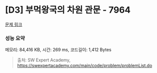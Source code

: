 # [D3] 부먹왕국의 차원 관문 - 7964 

[문제 링크](https://swexpertacademy.com/main/code/problem/problemDetail.do?contestProbId=AWuSgKpqmooDFASy) 

### 성능 요약

메모리: 84,416 KB, 시간: 269 ms, 코드길이: 1,412 Bytes



> 출처: SW Expert Academy, https://swexpertacademy.com/main/code/problem/problemList.do
